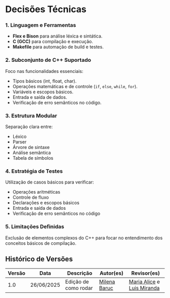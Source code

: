 # Decisões Técnicas

### 1. Linguagem e Ferramentas

- **Flex e Bison** para análise léxica e sintática.
- **C (GCC)** para compilação e execução.
- **Makefile** para automação de build e testes.

### 2. Subconjunto de C++ Suportado

Foco nas funcionalidades essenciais:

- Tipos básicos (int, float, char).
- Operações matemáticas e de controle (`if`, `else`, `while`, `for`).
- Variáveis e escopos básicos.
- Entrada e saída de dados.
- Verificação de erro semânticos no código.

### 3. Estrutura Modular

Separação clara entre:

- Léxico
- Parser
- Árvore de sintaxe
- Análise semântica
- Tabela de símbolos

### 4. Estratégia de Testes

Utilização de casos básicos para verificar:

- Operações aritméticas
- Controle de fluxo
- Declarações e escopos básicos
- Entrada e saída de dados
- Verificação de erro semânticos no código

### 5. Limitações Definidas

Exclusão de elementos complexos do C++ para focar no entendimento dos conceitos básicos de compilação.


## Histórico de Versões

| Versão |    Data    | Descrição                       | Autor(es)                                 | Revisor(es)                                         |
|--------|:----------:|---------------------------------|-------------------------------------------|-----------------------------------------------------|
| 1.0    | 26/06/2025 | Edição de como rodar | [Milena Baruc](https://github.com/MilenaBaruc) | [Maria Alice](https://github.com/Maliz30) e [Luis Miranda](https://github.com/LuisMiranda10) |
